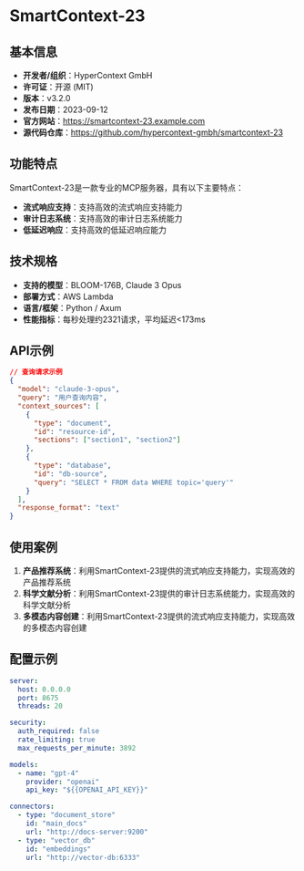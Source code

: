 # SmartContext-23

## 基本信息

- **开发者/组织**：HyperContext GmbH
- **许可证**：开源 (MIT)
- **版本**：v3.2.0
- **发布日期**：2023-09-12
- **官方网站**：https://smartcontext-23.example.com
- **源代码仓库**：https://github.com/hypercontext-gmbh/smartcontext-23

## 功能特点

SmartContext-23是一款专业的MCP服务器，具有以下主要特点：

- **流式响应支持**：支持高效的流式响应支持能力
- **审计日志系统**：支持高效的审计日志系统能力
- **低延迟响应**：支持高效的低延迟响应能力


## 技术规格

- **支持的模型**：BLOOM-176B, Claude 3 Opus
- **部署方式**：AWS Lambda
- **语言/框架**：Python / Axum
- **性能指标**：每秒处理约2321请求，平均延迟<173ms

## API示例

```json
// 查询请求示例
{
  "model": "claude-3-opus",
  "query": "用户查询内容",
  "context_sources": [
    {
      "type": "document",
      "id": "resource-id",
      "sections": ["section1", "section2"]
    },
    {
      "type": "database",
      "id": "db-source",
      "query": "SELECT * FROM data WHERE topic='query'"
    }
  ],
  "response_format": "text"
}
```

## 使用案例

1. **产品推荐系统**：利用SmartContext-23提供的流式响应支持能力，实现高效的产品推荐系统
2. **科学文献分析**：利用SmartContext-23提供的审计日志系统能力，实现高效的科学文献分析
3. **多模态内容创建**：利用SmartContext-23提供的流式响应支持能力，实现高效的多模态内容创建


## 配置示例

```yaml
server:
  host: 0.0.0.0
  port: 8675
  threads: 20

security:
  auth_required: false
  rate_limiting: true
  max_requests_per_minute: 3892

models:
  - name: "gpt-4"
    provider: "openai"
    api_key: "${{OPENAI_API_KEY}}"

connectors:
  - type: "document_store"
    id: "main_docs"
    url: "http://docs-server:9200"
  - type: "vector_db"
    id: "embeddings"
    url: "http://vector-db:6333"
```